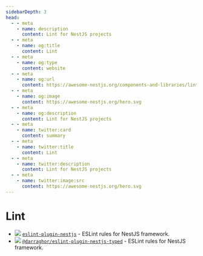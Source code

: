 ```yaml
---
sidebarDepth: 3
head:
  - - meta
    - name: description
      content: Lint for NestJS projects
  - - meta
    - name: og:title
      content: Lint
  - - meta
    - name: og:type
      content: website
  - - meta
    - name: og:url
      content: https://awesome-nestjs.org/components-and-libraries/lint.html
  - - meta
    - name: og:image
      content: https://awesome-nestjs.org/hero.svg
  - - meta
    - name: og:description
      content: Lint for NestJS projects
  - - meta
    - name: twitter:card
      content: summary
  - - meta
    - name: twitter:title
      content: Lint
  - - meta
    - name: twitter:description
      content: Lint for NestJS projects
  - - meta
    - name: twitter:image:src
      content: https://awesome-nestjs.org/hero.svg
---
```


# Lint

- ![](https://img.shields.io/github/stars/unlight/eslint-plugin-nestjs.svg?style=flat-square) [`eslint-plugin-nestjs`](https://github.com/unlight/eslint-plugin-nestjs) - ESLint rules for NestJS framework.
- ![](https://img.shields.io/github/stars/darraghoriordan/eslint-plugin-nestjs-typed.svg?style=flat-square) [`@darraghor/eslint-plugin-nestjs-typed`](https://github.com/darraghoriordan/eslint-plugin-nestjs-typed) - ESLint rules for NestJS framework.

